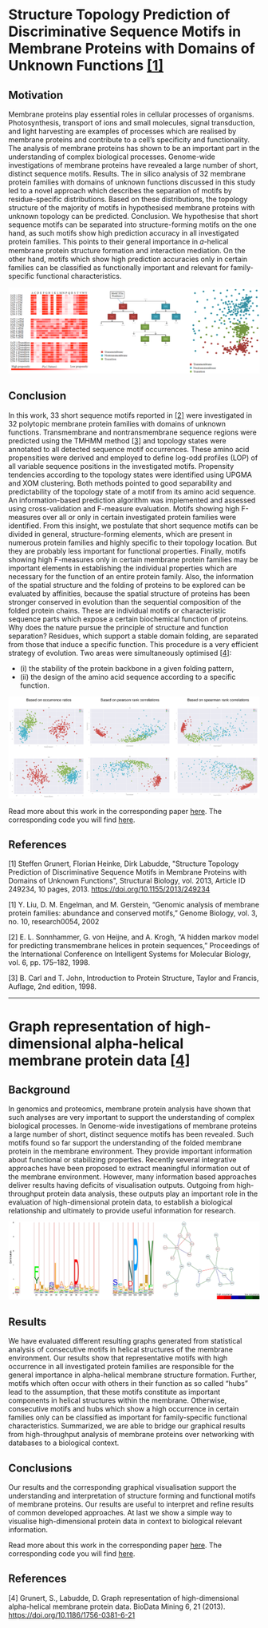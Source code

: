 # Structure Topology Prediction of Discriminative Sequence Motifs in Membrane Proteins with Domains of Unknown Functions [[1]](#1)
## Motivation 
Membrane proteins play essential roles in cellular processes of organisms. Photosynthesis, transport of ions and small molecules, signal transduction, and light harvesting are examples of processes which are realised by membrane proteins and contribute to a cell’s specificity and functionality. The analysis of membrane proteins has shown to be an important part in the understanding of complex biological processes. Genome-wide investigations of membrane proteins have revealed a large number of short, distinct sequence motifs. Results. The in silico analysis of 32 membrane protein families with domains of unknown functions discussed in this study led to a novel approach which describes the separation of motifs by residue-specific distributions. Based on these distributions, the topology structure of the majority of motifs in hypothesised membrane proteins with unknown topology can be predicted. Conclusion. We hypothesise that short sequence motifs can be separated into structure-forming motifs on the one hand, as such motifs show high prediction accuracy in all investigated protein families. This points to their general importance in 𝛼-helical membrane protein structure formation and interaction mediation. On the other hand, motifs which show
high prediction accuracies only in certain families can be classified as functionally important and relevant for family-specific
functional characteristics. 

![Image of Yaktocat](README/1.png)

## Conclusion
In this work, 33 short sequence motifs reported in [[2]](#2) were investigated in 32 polytopic membrane protein families with domains of unknown functions. Transmembrane and nontransmembrane sequence regions were predicted using the TMHMM method [[3]](#3) and topology states were annotated to all detected sequence motif occurrences. These amino acid propensities were derived and employed to define log-odd profiles (LOP) of all variable sequence positions in the investigated motifs. Propensity tendencies according to the topology states were identified using UPGMA and XOM clustering. Both methods pointed to good separability and 
predictability of the topology state of a motif from its amino acid sequence. An information-based prediction algorithm was implemented and assessed using cross-validation and F-measure evaluation. Motifs showing high F-measures over all or only in certain investigated protein families were identified. From this insight, we postulate that short sequence motifs can be divided in general, structure-forming elements, which are present in numerous protein families and highly specific to their topology location. But they are probably less important for functional properties. Finally, motifs showing high F-measures only in certain membrane protein families may be important elements in establishing the individual properties which are necessary for the function of an entire protein family.
Also, the information of the spatial structure and the folding of proteins to be explored can be evaluated by affinities, because the spatial structure of proteins has been stronger conserved in evolution than the sequential composition of the folded protein chains. These are individual motifs or characteristic sequence parts which expose a certain biochemical function of proteins. Why does the nature pursue the principle of structure and function separation? Residues, which support a stable domain folding, are separated from those that induce a specific function. This procedure is a very efficient strategy of evolution. Two areas were simultaneously optimised [[4]](#4): 
* (i) the stability of the protein backbone in a given folding pattern, 
* (ii) the design of the amino acid sequence according to a specific function. 


![Image of Yaktocat](README/2.png)

 
Read more about this work in the corresponding paper <a href="https://downloads.hindawi.com/archive/2013/249234.pdf" target="_blank">here</a>.
The corresponding code you will find <a href="https://github.com/Grustentier/sequenceMotifAnalysis/tree/main/sequenceMotifAnalysis/analyseVariableMotifPositions.py">here</a>.

## References
<a id="1">[1]</a>
Steffen Grunert, Florian Heinke, Dirk Labudde, "Structure Topology Prediction of Discriminative Sequence Motifs in Membrane Proteins with Domains of Unknown Functions", Structural Biology, vol. 2013, Article ID 249234, 10 pages, 2013. https://doi.org/10.1155/2013/249234

<a id="2">[1]</a>  Y. Liu, D. M. Engelman, and M. Gerstein, “Genomic analysis of membrane protein families: abundance and conserved motifs,” Genome Biology, vol. 3, no. 10, research0054, 2002

<a id="3">[2]</a> 
E. L. Sonnhammer, G. von Heijne, and A. Krogh, “A hidden markov model for predicting transmembrane helices in protein sequences,” Proceedings of the International Conference on Intelligent Systems for Molecular Biology, vol. 6, pp. 175–182, 1998.

<a id="4">[3]</a> 
B. Carl and T. John, Introduction to Protein Structure, Taylor and Francis, Auflage, 2nd edition, 1998.

<hr/>

# Graph representation of high-dimensional alpha-helical membrane protein data [[4]](#4)
## Background
In genomics and proteomics, membrane protein analysis have shown that such analyses are very important to support the understanding of complex biological processes. In Genome-wide investigations of membrane proteins a large number of short, distinct sequence motifs has been revealed. Such motifs found so far support the understanding of the folded membrane protein in the membrane environment. They provide important information about functional or stabilizing properties. Recently several integrative approaches have been proposed to extract meaningful information out of the membrane environment. However, many information based approaches deliver results having deficits of visualisation outputs. Outgoing from high-throughput protein data analysis, these outputs play an important role in the evaluation of high-dimensional protein data, to establish a biological relationship and ultimately to provide useful information for research.

![Image of Yaktocat](analyseConsecutiveMotifs.png)

## Results
We have evaluated different resulting graphs generated from statistical analysis of consecutive motifs in helical structures of the membrane environment. Our results show that representative motifs with high occurrence in all investigated protein families are responsible for the general importance in alpha-helical membrane structure formation. Further, motifs which often occur with others in their function as so called “hubs” lead to the assumption, that these motifs constitute as important components in helical structures within the membrane. Otherwise, consecutive motifs and hubs which show a high occurrence in certain families only can be classified as important for family-specific functional characteristics. Summarized, we are able to bridge our graphical results from high-throughput analysis of membrane proteins over networking with databases to a biological context.

## Conclusions
Our results and the corresponding graphical visualisation support the understanding and interpretation of structure forming and functional motifs of membrane proteins. Our results are useful to interpret and refine results of common developed approaches. At last we show a simple way to visualise high-dimensional protein data in context to biological relevant information.

Read more about this work in the corresponding paper <a href="https://doi.org/10.1186/1756-0381-6-21" target="_blank">here</a>.
The corresponding code you will find <a href="https://github.com/Grustentier/sequenceMotifAnalysis/tree/main/sequenceMotifAnalysis/analyseConsecutiveMotifs.py">here</a>.

## References
<a id="4">[4]</a>
Grunert, S., Labudde, D. Graph representation of high-dimensional alpha-helical membrane protein data. BioData Mining 6, 21 (2013). https://doi.org/10.1186/1756-0381-6-21



